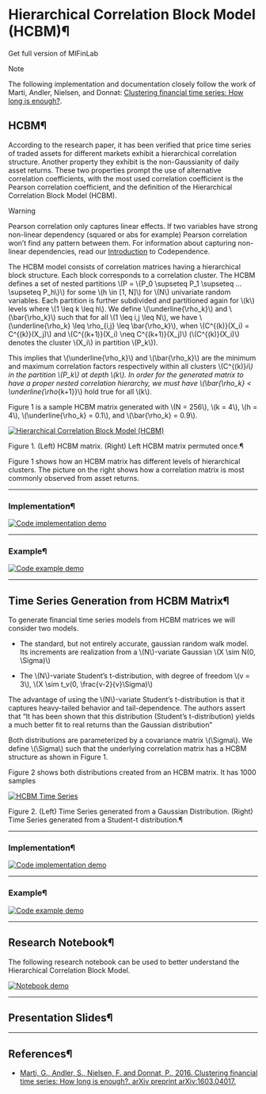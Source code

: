# Hierarchical Correlation Block Model (HCBM)¶

Get full version of MlFinLab

  

  

  

Note

The following implementation and documentation closely follow the work of
Marti, Andler, Nielsen, and Donnat: [Clustering financial time series: How
long is enough?](https://arxiv.org/pdf/1603.04017.pdf).

## HCBM¶

According to the research paper, it has been verified that price time series
of traded assets for different markets exhibit a hierarchical correlation
structure. Another property they exhibit is the non-Gaussianity of daily asset
returns. These two properties prompt the use of alternative correlation
coefficients, with the most used correlation coefficient is the Pearson
correlation coefficient, and the definition of the Hierarchical Correlation
Block Model (HCBM).

Warning

Pearson correlation only captures linear effects. If two variables have strong
non-linear dependency (squared or abs for example) Pearson correlation won’t
find any pattern between them. For information about capturing non-linear
dependencies, read our
[Introduction](../codependence/introduction.html#codependence-introduction) to
Codependence.

The HCBM model consists of correlation matrices having a hierarchical block
structure. Each block corresponds to a correlation cluster. The HCBM defines a
set of nested partitions \\(P = \\{P_0 \supseteq P_1 \supseteq ... \supseteq
P_h\\}\\) for some \\(h \in [1, N]\\) for \\(N\\) univariate random variables.
Each partition is further subdivided and partitioned again for \\(k\\) levels
where \\(1 \leq k \leq h\\). We define \\(\underline{\rho_k}\\) and
\\(\bar{\rho_k}\\) such that for all \\(1 \leq i,j \leq N\\), we have
\\(\underline{\rho_k} \leq \rho_{i,j} \leq \bar{\rho_k}\\), when
\\(C^{(k)}(X_i) = C^{(k)}(X_j)\\) and \\(C^{(k+1)}(X_i) \neq C^{(k+1)}(X_j)\\)
(\\(C^{(k)}(X_i)\\) denotes the cluster \\(X_i\\) in partition \\(P_k\\)).

This implies that \\(\underline{\rho_k}\\) and \\(\bar{\rho_k}\\) are the
minimum and maximum correlation factors respectively within all clusters
\\(C^{(k)}_i\\) in the partition \\(P_k\\) at depth \\(k\\). In order for the
generated matrix to have a proper nested correlation hierarchy, we must have
\\(\bar{\rho_k} < \underline{\rho_{k+1}}\\) hold true for all \\(k\\).

Figure 1 is a sample HCBM matrix generated with \\(N = 256\\), \\(k = 4\\),
\\(h = 4\\), \\(\underline{\rho_k} = 0.1\\), and \\(\bar{\rho_k} = 0.9\\).

[![Hierarchical Correlation Block Model
\(HCBM\)](../_images/hcbm_sample.png)](../_images/hcbm_sample.png)

Figure 1. (Left) HCBM matrix. (Right) Left HCBM matrix permuted once.¶

Figure 1 shows how an HCBM matrix has different levels of hierarchical
clusters. The picture on the right shows how a correlation matrix is most
commonly observed from asset returns.

* * *

### Implementation¶

[![Code implementation
demo](../_images/implementation_medium5.png)](../_images/implementation_medium5.png)

* * *

### Example¶

[![Code example
demo](../_images/example_medium3.png)](../_images/example_medium3.png)

* * *

## Time Series Generation from HCBM Matrix¶

To generate financial time series models from HCBM matrices we will consider
two models.

  * The standard, but not entirely accurate, gaussian random walk model. Its increments are realization from a \\(N\\)-variate Gaussian \\(X \sim N(0, \Sigma)\\)

  * The \\(N\\)-variate Student’s t-distribution, with degree of freedom \\(v = 3\\), \\(X \sim t_v(0, \frac{v-2}{v}\Sigma)\\)

The advantage of using the \\(N\\)-variate Student’s t-distribution is that it
captures heavy-tailed behavior and tail-dependence. The authors assert that
“It has been shown that this distribution (Student’s t-distribution) yields a
much better fit to real returns than the Gaussian distribution”

Both distributions are parameterized by a covariance matrix \\(\Sigma\\). We
define \\(\Sigma\\) such that the underlying correlation matrix has a HCBM
structure as shown in Figure 1.

Figure 2 shows both distributions created from an HCBM matrix. It has 1000
samples

[![HCBM Time
Series](../_images/hcbm_time_series.png)](../_images/hcbm_time_series.png)

Figure 2. (Left) Time Series generated from a Gaussian Distribution. (Right)
Time Series generated from a Student-t distribution.¶

* * *

### Implementation¶

[![Code implementation
demo](../_images/implementation_medium5.png)](../_images/implementation_medium5.png)

* * *

### Example¶

[![Code example
demo](../_images/example_medium3.png)](../_images/example_medium3.png)

* * *

## Research Notebook¶

The following research notebook can be used to better understand the
Hierarchical Correlation Block Model.

[![Notebook demo](../_images/notebook5.png)](../_images/notebook5.png)

* * *

## Presentation Slides¶

  

* * *

## References¶

  * [Marti, G., Andler, S., Nielsen, F. and Donnat, P., 2016. Clustering financial time series: How long is enough?. arXiv preprint arXiv:1603.04017.](https://arxiv.org/pdf/1603.04017.pdf)

